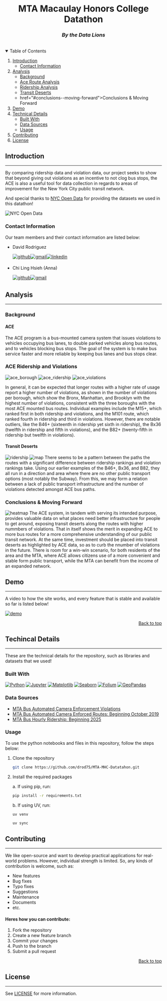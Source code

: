 <a name="readme-top"></a>

<div align="center">
  <h1>MTA Macaulay Honors College Datathon</h1>
  <h3><i>By the Data Lions</i></h3>
</div> <br>

<details open>
<summary>Table of Contents</summary>
<ol>
    <li>
        <a href="#introduction">Introduction</a>
        <ul>
            <li><a href="#contact-information">Contact Information</a></li>
        </ul>
    </li>
    <li><a href="#analysis">Analysis</a>
        <ul>
            <li><a href="#background">Background</a></li>
            <li><a href="#ace-route-analysis">Ace Route Analysis</a></li>
            <li><a href="#ridership-analysis">Ridership Analysis</a></li>
            <li><a href="#transit-deserts">Transit Deserts</a></li>
            <li><a>href="#conclusions--moving-forward">Conclusions & Moving Forward</a></li>
        </ul>
    </li>
    <li><a href="#demo">Demo</a></li>
    <li><a href="#techincal-details">Technical Details</a>
        <ul>
            <li><a href="#built-with">Built With</a></li>
            <li><a href="#data-sources">Data Sources</a></li>
            <li><a href="#usage">Usage</a></li>
        </ul>
    </li>
    <li><a href="#contributing">Contributing</a></li>
    <li><a href="#license">License</a></li>
</ol>
</details>

## Introduction
----
By comparing ridership data and violation data, our project seeks to show that beyond giving out violations as an incentive to not clog bus stops, the ACE is also a useful tool for data collection in regards to areas of improvement for the New York City public transit network.

And special thanks to [NYC Open Data][NYC Open Data-url] for providing the datasets we used in this datathon! 

![NYC Open Data][NYC Open Data]

### Contact Information
Our team members and their contact information are listed below:

- David Rodriguez 

    <a href="https://github.com/drod75" target="_blank"><img src="https://img.shields.io/badge/github-%2300acee.svg?color=181717&style=for-the-badge&logo=github&logoColor=white" alt="github" style="margin-bottom: 5px;" /></a><a href="mailto:dr507498@gmail.com" target="_blank"><img src="https://img.shields.io/badge/gmail-%2300acee.svg?color=EA4335&style=for-the-badge&logo=gmail&logoColor=white" alt="gmail" style="margin-bottom: 5px;" /></a><a href="https://www.linkedin.com/in/david-rodriguez-nyc/" target="_blank"><img src="https://img.shields.io/badge/linkedin-%2300acee.svg?color=0A66C2&style=for-the-badge&logo=linkedin&logoColor=white" alt="linkedin" style="margin-bottom: 5px;" /></a>

- Chi Ling Hsieh (Anna) 

    <a href="https://github.com/anna-hsh" target="_blank"><img src="https://img.shields.io/badge/github-%2300acee.svg?color=181717&style=for-the-badge&logo=github&logoColor=white" alt="github" style="margin-bottom: 5px;" /></a><a href="mailto:annaclhsieh@gmail.com" target="_blank"><img src="https://img.shields.io/badge/gmail-%2300acee.svg?color=EA4335&style=for-the-badge&logo=gmail&logoColor=white" alt="gmail" style="margin-bottom: 5px;" /></a>
 
## Analysis
----
### Background
#### ACE 
The ACE program is a bus-mounted camera system that issues violations to vehicles occupying bus lanes, to double parked vehicles along bus routes, and to vehicles blocking bus stops. The goal of the system is to make bus service faster and more reliable by keeping bus lanes and bus stops clear.

### ACE Ridership and Violations
![ace_borough](assets/graphs/borough_violations.png)
![ace_ridership](assets/graphs/ace_ridership.png)
![ace_violations](assets/graphs/bus_violations.png)

In general, it can be expected that longer routes with a higher rate of usage report a higher number of violations, as shown in the number of violations per borough, which show the Bronx, Manhattan, and Brooklyn with the highest number of violations, consistent with the three boroughs with the most ACE mounted bus routes. Individual examples include the M15+, which ranked first in both ridership and violations, and the M101 route, which ranked fourth in ridership and third in violations. However, there are notable outliers, like the B46+ (sixteenth in ridership yet sixth in ridership), the Bx36 (twelfth in ridership and fifth in violations), and the B82+ (twenty-fifth in ridership but twelfth in violations).

#### Transit Deserts
![ridership](assets/graphs/ridership_comparision.png)
![map](assets/graphs/violations_map.png)
There seems to be a pattern between the paths the routes with a significant difference between ridership rankings and violation rankings take. Using our earlier examples of the B46+, Bx36, and B82, they all run in a direction and area where there are no other public transport options (most notably the Subway). From this, we may form a relation between a lack of public transport infrastructure and the number of violations detected amongst ACE bus paths.

### Conclusions & Moving Forward
![heatmap](assets/graphs/nta_map.png)
The ACE system, in tandem with serving its intended purpose, provides valuable data on what places need better infrastructure for people to get around, exposing transit deserts along the routes with higher nummbers of violations. That in itself shows the merit in expanding ACE to more bus routes for a more comprehensive understanding of our public transit network. At the same time, investment should be placed into transit deserts as highlighted by ACE data, so as to curb the nnumber of violations in the future. There is room for a win-win scenario, for both residents of the area and the MTA, where ACE allows citizens use of a more convenient and stable form public transport, while the MTA can benefit from the income of an expanded network.

## Demo
----
A video to how the site works, and every feature that is stable and available so far is listed below!

[![demo](https://github.com/MHC-Datathon/Data-Lions/blob/e94380f3ad488123e76c0ac73dcbec8820489ce4/assets/graphs/thumbnail.png)](https://www.youtube.com/embed/j0neJlknBQw)

<p align="right"><a href="#readme-top">Back to top</a></p>

## Techincal Details
----
These are the technical details for the repository, such as libraries and datasets that we used!

### Built With
[![Python][Python]][Python-url]
[![Jupyter][Jupyter]][Jupyter-url]
[![Matplotlib][Matplotlib]][Matplotlib-url]
[![Seaborn][Seaborn]][Seaborn-url]
[![Folium][Folium]][Folium-url]
[![GeoPandas][GeoPandas]][GeoPandas-url]

### Data Sources
- [MTA Bus Automated Camera Enforcement Violations](https://data.ny.gov/Transportation/MTA-Bus-Automated-Camera-Enforcement-Violations-Be/kh8p-hcbm/about_data)
- [MTA Bus Automated Camera Enforced Routes: Beginning October 2019](https://data.ny.gov/Transportation/MTA-Bus-Automated-Camera-Enforced-Routes-Beginning/ki2b-sg5y/about_data) 
- [MTA Bus Hourly Ridership: Beginning 2025](https://data.ny.gov/Transportation/MTA-Bus-Hourly-Ridership-Beginning-2025/gxb3-akrn/about_data)


### Usage
To use the python notebooks and files in this repository, follow the steps below:

1. Clone the repository
   ```sh
   git clone https://github.com/drod75/MTA-MHC-Datatahon.git
    ```
2. Install the required packages

    a. If using pip, run:
    ```sh
    pip install -r requirements.txt
    ```
    b. If using UV, run:
    ```sh
    uv venv
    ```
    ```sh
    uv sync
    ```


## Contributing
----
We like open-source and want to develop practical applications for real-world problems. However, individual strength is limited. So, any kinds of contribution is welcome, such as:
- New features
- Bug fixes
- Typo fixes
- Suggestions
- Maintenance
- Documents
- etc.

#### Heres how you can contribute:
1. Fork the repository
2. Create a new feature branch
3. Commit your changes 
4. Push to the branch 
5. Submit a pull request

<p align="right"><a href="#readme-top">Back to top</a></p>


## License
----
See [LICENSE](https://github.com/drod75/MTA-MHC-Datatahon/blob/main/LICENSE) for more information.

[Python]: https://img.shields.io/badge/python-FFDE57?style=for-the-badge&logo=python&logoColor=4584B6
[Python-url]: https://www.python.org/

[Matplotlib]: https://img.shields.io/badge/matplotlib-FF5733?style=for-the-badge&logo=matplotlib&logoColor=white
[Matplotlib-url]: https://matplotlib.org/

[Seaborn]: https://img.shields.io/badge/seaborn-4A73B8?style=for-the-badge&logo=seaborn&logoColor=white
[Seaborn-url]: https://seaborn.pydata.org/

[Folium]: https://img.shields.io/badge/folium-4A73B8?style=for-the-badge&logo=python&logoColor=white
[Folium-url]: https://python-visualization.github.io/folium/

[GeoPandas]: https://img.shields.io/badge/GeoPandas-4A73B8?style=for-the-badge&logo=python&logoColor=white
[GeoPandas-url]: https://geopandas.org/

[Jupyter]: https://img.shields.io/badge/jupyter-F37626?style=for-the-badge&logo=jupyter&logoColor=white
[Jupyter-url]: https://jupyter.org/

[NYC Open Data]: https://img.shields.io/badge/NYC_Open_Data-008000?style=for-the-badge&logo=nyc&logoColor=white
[NYC Open Data-url]: https://opendata.cityofnewyork.us/
